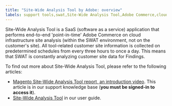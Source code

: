 ```yaml
---
title: "Site-Wide Analysis Tool by Adobe: overview"
labels: support tools,swat,Site-Wide Analysis Tool,Adobe Commerce,cloud infrastructure,Magento
---
```


Site-Wide Analysis Tool is a SaaS (software as a service) application that performs end-to-end 'point-in-time' Adobe Commerce on cloud infrastructure site analysis (within the SWAT environment, not on the customer's site). All tool-related customer site information is collected on predetermined schedules from every three hours to once a day. This means that SWAT is constantly analyzing customer site data for Findings.

To find out more about Site-Wide Analysis Tool, please refer to the following articles:

* [Magento Site-Wide Analysis Tool report, an introduction video](https://support.magento.com/hc/en-us/articles/360048980691-Magento-Site-Wide-Analysis-Tool-report-an-introduction-video). This article is in our support knowledge base (**you must be signed-in to access it**).
* [Site-Wide Analysis Tool](https://docs.magento.com/user-guide/reports/site-wide-analysis-tool.html) in our user guide.
